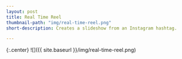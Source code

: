 ```yaml
---
layout: post
title: Real Time Reel
thumbnail-path: "img/real-time-reel.png"
short-description: Creates a slideshow from an Instagram hashtag.

---
```


{:.center}
![]({{ site.baseurl }}/img/real-time-reel.png)